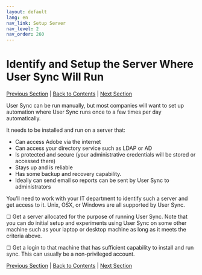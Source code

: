 ```yaml
---
layout: default
lang: en
nav_link: Setup Server
nav_level: 2
nav_order: 260
---
```


# Identify and Setup the Server Where User Sync Will Run

[Previous Section](setup_adobeio.md) \| [Back to Contents](index.md) \|  [Next Section](install_sync.md)


User Sync can be run manually, but most companies will want to set up automation where User Sync runs once to a few times per day automatically.

It needs to be installed and run on a server that:

  - Can access Adobe via the internet
  - Can access your directory service such as LDAP or AD
  - Is protected and secure (your administrative credentials will be stored or accessed there)
  - Stays up and is reliable
  - Has some backup and recovery capability.
  - Ideally can send email so reports can be sent by User Sync to administrators

You’ll need to work with your IT department to identify such a server and get access to it.
Unix, OSX, or Windows are all supported by User Sync.

&#9744; Get a server allocated for the purpose of running User Sync.  Note that you can do initial setup and experiments using User Sync on some other machine such as your laptop or desktop machine as long as it meets the criteria above.

&#9744; Get a login to that machine that has sufficient capability to install and run sync.  This can usually be a non-privileged account.




[Previous Section](setup_adobeio.md) \| [Back to Contents](index.md) \|  [Next Section](install_sync.md)

